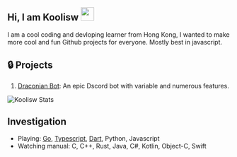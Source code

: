 ## Hi, I am Koolisw <img src="https://cdn.jsdelivr.net/gh/RealKoolisw/image@main/assets/366AC744-A6F9-4653-B771-C715645A0C1C.gif" width="30px">

I am a cool coding and devloping learner from Hong Kong, I wanted to make more cool and fun Github projects for everyone. Mostly best in javascript.

## :lock: Projects

1. [Draconian Bot](https://github.com/RealKoolisw/DraconianJSBot): An epic Dscord bot with variable and numerous features.

![Koolisw Stats](https://github-readme-stats-koolisw.vercel.app/api?username=cktsun1031&bg_color=30,e96443,904e95&title_color=fff&text_color=fff)

## Investigation

- Playing: [Go](https://go.dev/), [Typescript](https://www.typescriptlang.org/), [Dart](https://dart.dev/), Python, Javascript
- Watching manual: C, C++, Rust, Java, C#, Kotlin, Object-C, Swift
